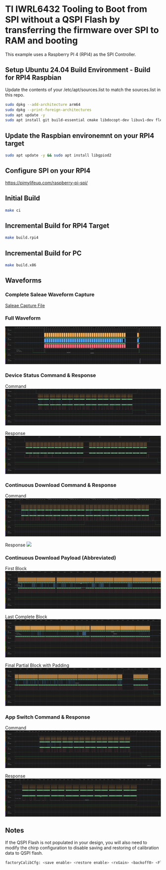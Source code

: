 # TI IWRL6432 Tooling to Boot from SPI without a QSPI Flash by transferring the firmware over SPI to RAM and booting
This example uses a Raspberry PI 4 (RPI4) as the SPI Controller.

## Setup Ubuntu 24.04 Build Environment - Build for RPI4 Raspbian
Update the contents of your /etc/apt/sources.list to match the sources.list in this repo.

```bash
sudo dpkg --add-architecture arm64
sudo dpkg --print-foreign-architectures
sudo apt update -y
sudo apt install git build-essential cmake libdocopt-dev libuv1-dev flex bison libgtest-dev spi-tools gcc-aarch64-linux-gnu g++-aarch64-linux-gnu libgpiod-dev libgpiod-dev:arm64 
```

## Update the Raspbian environemnt on your RPI4 target
```bash
sudo apt update -y && sudo apt install libgpiod2
```

## Configure SPI on your RPI4
https://pimylifeup.com/raspberry-pi-spi/


## Initial Build
```bash
make ci
```
## Incremental Build for RPI4 Target
```bash
make build.rpi4
```

## Incremental Build for PC
```bash
make build.x86
```

## Waveforms

### Complete Saleae Waveform Capture
[Saleae Capture File](./waveform/waveform.sal)

### Full Waveform
<img src="waveform/full-waveform.png" />

### Device Status Command & Response

Command
<img src="waveform/device_status_command.png" />

Response
<img src="waveform/device_status_command_response.png" />

### Continuous Download Command & Response

Command
<img src="waveform/continuous_download_command.png" />

Response
<img src="waveform/continuous_download_response.png" />

### Continuous Download Payload (Abbreviated)

First Block
<img src="waveform/continuous_download_early_block.png" />

Last Complete Block
<img src="waveform/continuous_download_late_block.png" />

Final Partial Block with Padding
<img src="waveform/continuous_download_remainder_block_and_padding.png" />


### App Switch Command & Response

Command
<img src="waveform/app_switch_command.png" />

Response
<img src="waveform/app_switch_command_response.png" />


## Notes

If the QSPI Flash is not populated in your design, you will also need to modify the chirp configuration to disable saving and restoring of calibration data to QSPI flash.

```bash
factoryCalibCfg: <save enable> <restore enable> <rxGain> <backoff0> <Flash offset>
```


